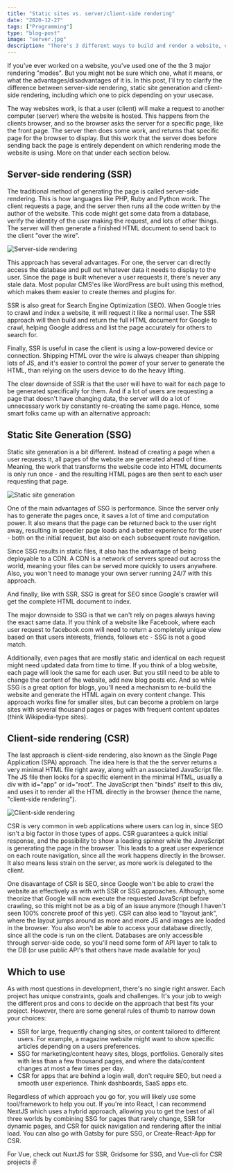 ```yaml
---
title: "Static sites vs. server/client-side rendering"
date: "2020-12-27"
tags: ["Programming"]
type: "blog-post"
image: "server.jpg"
description: "There's 3 different ways to build and render a website, each with their own advantages and disavantages."
---
```


If you've ever worked on a website, you've used one of the the 3 major rendering "modes". But you might not be sure which one, what it means, or what the advantages/disadvantages of it is. In this post, I'll try to clarify the difference between server-side rendering, static site generation and client-side rendering, including which one to pick depending on your usecase.

The way websites work, is that a user (client) will make a request to another computer (server) where the website is hosted. This happens from the clients browser, and so the browser asks the server for a specific page, like the front page. The server then does some work, and returns that specific page for the browser to display. But this work that the server does before sending back the page is entirely dependent on which rendering mode the website is using. More on that under each section below.

## Server-side rendering (SSR)

The traditional method of generating the page is called server-side rendering. This is how languages like PHP, Ruby and Python work. The client requests a page, and the server then runs all the code written by the author of the website. This code might get some data from a database, verify the identity of the user making the request, and lots of other things. The server will then generate a finished HTML document to send back to the client "over the wire".

![Server-side rendering](post_images/ssr.png)

This approach has several advantages. For one, the server can directly access the database and pull out whatever data it needs to display to the user. Since the page is built whenever a user requests it, there's never any stale data. Most popular CMS'es like WordPress are built using this method, which makes them easier to create themes and plugins for.

SSR is also great for Search Engine Optimization (SEO). When Google tries to crawl and index a website, it will request it like a normal user. The SSR approach will then build and return the full HTML document for Google to crawl, helping Google address and list the page accurately for others to search for.

Finally, SSR is useful in case the client is using a low-powered device or connection. Shipping HTML over the wire is always cheaper than shipping lots of JS, and it's easier to control the power of your server to generate the HTML, than relying on the users device to do the heavy lifting.

The clear downside of SSR is that the user will have to wait for each page to be generated specifically for them. And if a lot of users are requesting a page that doesn't have changing data, the server will do a lot of unnecessary work by constantly re-creating the same page. Hence, some smart folks came up with an alternative approach:

## Static Site Generation (SSG)

Static site generation is a bit different. Instead of creating a page when a user requests it, all pages of the website are generated ahead of time. Meaning, the work that transforms the website code into HTML documents is only run once - and the resulting HTML pages are then sent to each user requesting that page.

![Static site generation](post_images/ssg.png)

One of the main advantages of SSG is performance. Since the server only has to generate the pages once, it saves a lot of time and computation power. It also means that the page can be returned back to the user right away, resulting in speedier page loads and a better experience for the user - both on the initial request, but also on each subsequent route navigation.

Since SSG results in static files, it also has the advantage of being deployable to a CDN. A CDN is a network of servers spread out across the world, meaning your files can be served more quickly to users anywhere. Also, you won't need to manage your own server running 24/7 with this approach.

And finally, like with SSR, SSG is great for SEO since Google's crawler will get the complete HTML document to index.

The major downside to SSG is that we can't rely on pages always having the exact same data. If you think of a website like Facebook, where each user request to facebook.com will need to return a completely unique view based on that users interests, friends, follows etc - SSG is not a good match.

Additionally, even pages that are mostly static and identical on each request might need updated data from time to time. If you think of a blog website, each page will look the same for each user. But you still need to be able to change the content of the website, add new blog posts etc. And so while SSG is a great option for blogs, you'll need a mechanism to re-build the website and generate the HTML again on every content change. This approach works fine for smaller sites, but can become a problem on large sites with several thousand pages or pages with frequent content updates (think Wikipedia-type sites).

## Client-side rendering (CSR)

The last approach is client-side rendering, also known as the Single Page Application (SPA) approach. The idea here is that the the server returns a very minimal HTML file right away, along with an associated JavaScript file. The JS file then looks for a specific element in the minimal HTML, usually a div with id="app" or id="root". The JavaScript then "binds" itself to this div, and uses it to render all the HTML directly in the browser (hence the name, "client-side rendering").

![Client-side rendering](post_images/csr.png)

CSR is very common in web applications where users can log in, since SEO isn't a big factor in those types of apps. CSR guarantees a quick initial response, and the possibility to show a loading spinner while the JavaScript is generating the page in the browser. This leads to a great user experience on each route navigation, since all the work happens directly in the browser. It also means less strain on the server, as more work is delegated to the client.

One disavantage of CSR is SEO, since Google won't be able to crawl the website as effectively as with with SSR or SSG approaches. Although, some theorize that Google will now execute the requested JavaScript before crawling, so this might not be as a big of an issue anymore (though I haven't seen 100% concrete proof of this yet). CSR can also lead to "layout jank", where the layout jumps around as more and more JS and images are loaded in the browser. You also won't be able to access your database directly, since all the code is run on the client. Databases are only accessible through server-side code, so you'll need some form of API layer to talk to the DB (or use public API's that others have made available for you)

## Which to use

As with most questions in development, there's no single right answer. Each project has unique constraints, goals and challenges. It's your job to weigh the different pros and cons to decide on the approach that best fits your project. However, there are some general rules of thumb to narrow down your choices:

- SSR for large, frequently changing sites, or content tailored to different users. For example, a magazine website might want to show specific articles depending on a users preferences.
- SSG for marketing/content heavy sites, blogs, portfolios. Generally sites with less than a few thousand pages, and where the data/content changes at most a few times per day.
- CSR for apps that are behind a login wall, don't require SEO, but need a smooth user experience. Think dashboards, SaaS apps etc.

Regardless of which approach you go for, you will likely use some tool/framework to help you out. If you're into React, I can recommend NextJS which uses a hybrid approach, allowing you to get the best of all three worlds by combining SSG for pages that rarely change, SSR for dynamic pages, and CSR for quick navigation and rendering after the initial load. You can also go with Gatsby for pure SSG, or Create-React-App for CSR.

For Vue, check out NuxtJS for SSR, Gridsome for SSG, and Vue-cli for CSR projects ✌
